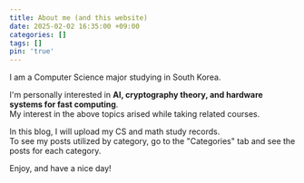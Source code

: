 ```yaml
---
title: About me (and this website)
date: 2025-02-02 16:35:00 +09:00
categories: []
tags: []
pin: 'true'
---
```

I am a Computer Science major studying in South Korea.

I'm personally interested in **AI, cryptography theory, and hardware systems for fast computing**.                         
My interest in the above topics arised while taking related courses.           
 
In this blog, I will upload my CS and math study records.            
To see my posts utilized by category, go to the "Categories" tab and see the posts for each category.            

Enjoy, and have a nice day!
